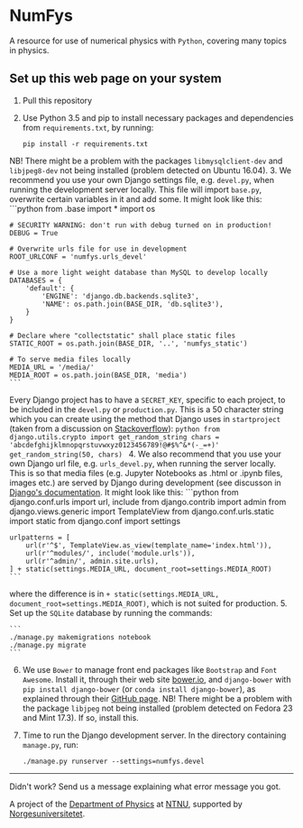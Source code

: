 # NumFys
A resource for use of numerical physics with <code>Python</code>, covering many topics in physics.

## Set up this web page on your system
1. Pull this repository
2. Use Python 3.5 and pip to install necessary packages and dependencies from `requirements.txt`, by running:

    ```
    pip install -r requirements.txt
    ```
NB! There might be a problem with the packages `libmysqlclient-dev` and `libjpeg8-dev` not being installed (problem detected on Ubuntu 16.04).
3. We recommend you use your own Django settings file, e.g. `devel.py`, when running the development server locally. This file will import `base.py`, overwrite certain variables in it and add some. It might look like this:
    ```python
    from .base import *
    import os

    # SECURITY WARNING: don't run with debug turned on in production!
    DEBUG = True

    # Overwrite urls file for use in development
    ROOT_URLCONF = 'numfys.urls_devel'

    # Use a more light weight database than MySQL to develop locally
    DATABASES = {
        'default': {
            'ENGINE': 'django.db.backends.sqlite3',
            'NAME': os.path.join(BASE_DIR, 'db.sqlite3'),
        }
    }

    # Declare where "collectstatic" shall place static files
    STATIC_ROOT = os.path.join(BASE_DIR, '..', 'numfys_static')

    # To serve media files locally
    MEDIA_URL = '/media/'
    MEDIA_ROOT = os.path.join(BASE_DIR, 'media')
    ```
Every Django project has to have a `SECRET_KEY`, specific to each project, to be included in the `devel.py` or `production.py`. This is a 50 character string which you can create using the method that Django uses in `startproject` (taken from a discussion on [Stackoverflow](http://stackoverflow.com/questions/4664724/distributing-django-projects-with-unique-secret-keys)):
    ```python
    from django.utils.crypto import get_random_string
    chars = 'abcdefghijklmnopqrstuvwxyz0123456789!@#$%^&*(-_=+)'
    get_random_string(50, chars)
    ```
4. We also recommend that you use your own Django url file, e.g. `urls_devel.py`, when running the server locally. This is so that media files (e.g. Jupyter Notebooks as .html or .ipynb files, images etc.) are served by Django during development (see discusson in [Django's documentation](https://docs.djangoproject.com/en/1.9/howto/static-files/#serving-static-files-during-development). It might look like this:
    ```python
    from django.conf.urls import url, include
    from django.contrib import admin
    from django.views.generic import TemplateView
    from django.conf.urls.static import static
    from django.conf import settings


    urlpatterns = [
        url(r'^$', TemplateView.as_view(template_name='index.html')),
        url(r'^modules/', include('module.urls')),
        url(r'^admin/', admin.site.urls),
    ] + static(settings.MEDIA_URL, document_root=settings.MEDIA_ROOT)
    ```
where the difference is in `+ static(settings.MEDIA_URL, document_root=settings.MEDIA_ROOT)`, which is not suited for production.
5. Set up the `SQLite` database by running the commands:

    ```
    ./manage.py makemigrations notebook
    ./manage.py migrate
    ```
6. We use `Bower` to manage front end packages like `Bootstrap` and `Font Awesome`. Install it, through their web site [bower.io](http://bower.io/), and `django-bower` with `pip install django-bower` (or `conda install django-bower`), as explained through their [GitHub page](https://github.com/nvbn/django-bower).
NB! There might be a problem with the package `libjpeg` not being installed (problem detected on Fedora 23 and Mint 17.3). If so, install this.
7. Time to run the Django development server. In the directory containing `manage.py`, run:

    ```
    ./manage.py runserver --settings=numfys.devel
    ```

---

Didn't work? Send us a message explaining what error message you got.

A project of the [Department of Physics](http://www.ntnu.edu/physics) at [NTNU](http://www.ntnu.edu/), supported by [Norgesuniversitetet](https://norgesuniversitetet.no).